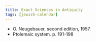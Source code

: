 ```yaml
---
title: Exact Sciences in Antiquity
tags: [jewish-calendar]
---
```

- O. Neugebauer, second edition, 1957.
- Ptolemaic system. p. 191-198
